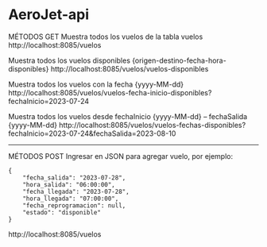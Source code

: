 # AeroJet-api

MÉTODOS GET
Muestra todos los vuelos de la tabla vuelos
http://localhost:8085/vuelos

Muestra todos los vuelos disponibles
{origen-destino-fecha-hora-disponibles}
http://localhost:8085/vuelos/vuelos-disponibles

Muestra todos los vuelos con la fecha {yyyy-MM-dd}
http://localhost:8085/vuelos/vuelos-fecha-inicio-disponibles?fechaInicio=2023-07-24

Muestra todos los vuelos desde fechaInicio {yyyy-MM-dd} – fechaSalida {yyyy-MM-dd}
http://localhost:8085/vuelos/vuelos-fechas-disponibles?fechaInicio=2023-07-24&fechaSalida=2023-08-10

***********************************************************************************************************************
MÉTODOS POST
Ingresar en JSON para agregar vuelo, por ejemplo:

    {
        "fecha_salida": "2023-07-28",
        "hora_salida": "06:00:00",
        "fecha_llegada": "2023-07-28",
        "hora_llegada": "07:00:00",
        "fecha_reprogramacion": null,
        "estado": "disponible"
    }
    
http://localhost:8085/vuelos


